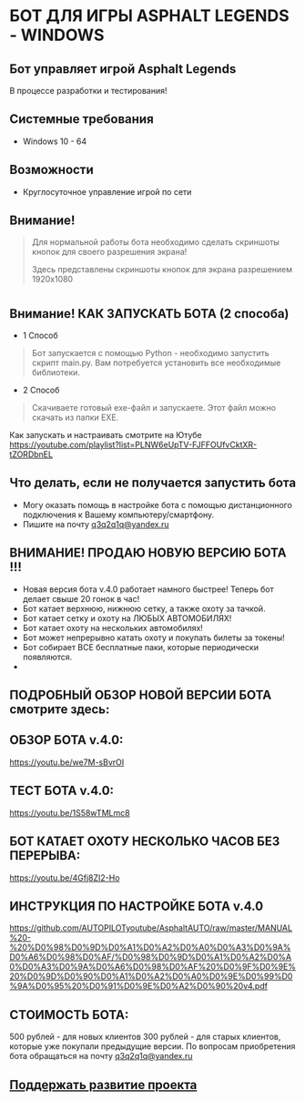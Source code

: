 # БОТ ДЛЯ ИГРЫ ASPHALT LEGENDS - WINDOWS
## Бот управляет игрой Asphalt Legends

В процессе разработки и тестирования!

## Системные требования

- Windows 10 - 64


## Возможности

- Круглосуточное управление игрой по сети 

## Внимание!

> Для нормальной работы бота
> необходимо сделать скриншоты кнопок
> для своего разрешения экрана!
> 
> Здесь представлены скриншоты кнопок
> для экрана разрешением 1920х1080
#
#
## Внимание! КАК ЗАПУСКАТЬ БОТА (2 способа)
- 1 Способ
> Бот запускается с помощью Python - необходимо запустить скрипт main.py. 
Вам потребуется установить все необходимые библиотеки.
- 2 Способ
> Скачиваете готовый exe-файл и запускаете. Этот файл можно скачать из папки EXE.

Как запускать и настраивать смотрите на Ютубе
https://youtube.com/playlist?list=PLNW6eUpTV-FJFFOUfvCktXR-tZORDbnEL

## Что делать, если не получается запустить бота
- Могу оказать помощь в настройке бота с помощью дистанционного подключения к Вашему компьютеру/смартфону.
- Пишите на почту q3q2q1q@yandex.ru

## ВНИМАНИЕ! ПРОДАЮ НОВУЮ ВЕРСИЮ БОТА !!!
- Новая версия бота v.4.0 работает намного быстрее! Теперь бот делает свыше 20 гонок в час!
- Бот катает верхнюю, нижнюю сетку, а также охоту за тачкой. 
- Бот катает сетку и охоту на ЛЮБЫХ АВТОМОБИЛЯХ!
- Бот катает охоту на нескольких автомобилях!
- Бот может непрерывно катать охоту и покупать билеты за токены!
- Бот собирает ВСЕ бесплатные паки, которые периодически появляются.
- 
## ПОДРОБНЫЙ ОБЗОР НОВОЙ ВЕРСИИ БОТА смотрите здесь:

## ОБЗОР БОТА v.4.0:
https://youtu.be/we7M-sBvrOI

## ТЕСТ БОТА v.4.0:
https://youtu.be/1S58wTMLmc8

## БОТ КАТАЕТ ОХОТУ НЕСКОЛЬКО ЧАСОВ БЕЗ ПЕРЕРЫВА:
https://youtu.be/4Gfj8ZI2-Ho

## ИНСТРУКЦИЯ ПО НАСТРОЙКЕ БОТА v.4.0
https://github.com/AUTOPILOTyoutube/AsphaltAUTO/raw/master/MANUAL%20-%20%D0%98%D0%9D%D0%A1%D0%A2%D0%A0%D0%A3%D0%9A%D0%A6%D0%98%D0%AF/%D0%98%D0%9D%D0%A1%D0%A2%D0%A0%D0%A3%D0%9A%D0%A6%D0%98%D0%AF%20%D0%9F%D0%9E%20%D0%9D%D0%90%D0%A1%D0%A2%D0%A0%D0%9E%D0%99%D0%9A%D0%95%20%D0%91%D0%9E%D0%A2%D0%90%20v4.pdf

## СТОИМОСТЬ БОТА:
500 рублей - для новых клиентов
300 рублей - для старых клиентов, которые уже покупали предыдущие версии.
По вопросам приобретения бота обращаться на почту q3q2q1q@yandex.ru


## [Поддержать развитие проекта](https://www.donationalerts.com/r/autopilotyoutube)
